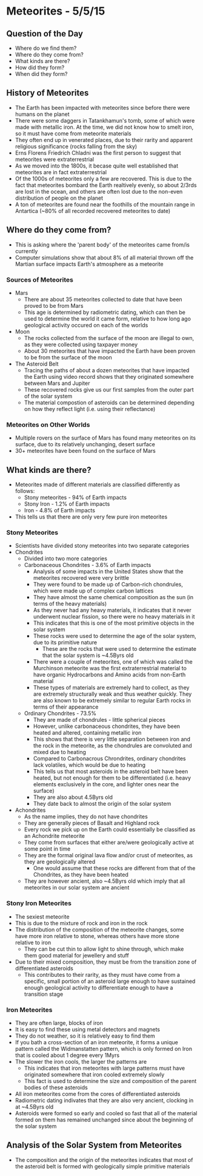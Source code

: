 # Meteorites - 5/5/15


## Question of the Day
- Where do we find them?
- Where do they come from?
- What kinds are there?
- How did they form?
- When did they form?


## History of Meteorites
- The Earth has been impacted with meteorites since before there were humans on the planet
- There were some daggers in Tatankhamun's tomb, some of which were made with metallic iron. At the time, we did not know how to smelt iron, so it must have come from meteorite materials
- They often end up in venerated places, due to their rarity and apparent religious significance (rocks falling from the sky)
- Erns Florens Friedrich Chladni was the first person to suggest that meteorites were extraterrestrial
- As we moved into the 1800s, it becase quite well established that meteorites are in fact extraterrestrial
- Of the 1000s of meteorites only a few are recovered. This is due to the fact that meteorites bombard the Earth realtively evenly, so about 2/3rds are lost in the ocean, and others are often lost due to the non-even distribution of people on the planet
- A ton of meteorites are found near the foothills of the mountain range in Antartica (~80% of all recorded recovered meteorites to date)


## Where do they come from?
- This is asking where the 'parent body' of the meteorites came from/is currently
- Computer simulations show that about 8% of all material thrown off the Martian surface impacts Earth's atmosphere as a meteorite

### Sources of Meteorites
- Mars
    + There are about 35 meteorites collected to date that have been proved to be from Mars
    + This age is determined by radiometric dating, which can then be used to determine the world it came form, relative to how long ago geological activity occured on each of the worlds
- Moon
    + The rocks collected from the surface of the moon are illegal to own, as they were collected using taxpayer money
    + About 30 meteorites that have impacted the Earth have been proven to be from the surface of the moon
- The Asteroid Belt
    + Tracing the paths of about a dozen meteorites that have impacted the Earth using video record shows that they originated somewhere between Mars and Jupiter
    + These recovered rocks give us our first samples from the outer part of the solar system
    + The material compostion of asteroids can be determined depending on how they reflect light (i.e. using their reflectance)

### Meteorites on Other Worlds
- Multiple rovers on the surface of Mars has found many meteorites on its surface, due to its relatively unchanging, desert surface
- 30+ meteorites have been found on the surface of Mars


## What kinds are there?
- Meteorites made of different materials are classified differently as follows:
    + Stony meteorites - 94% of Earth impacts
    + Stony Iron - 1.2% of Earth impacts
    + Iron - 4.8% of Earth impacts
- This tells us that there are only very few pure iron meteorites

### Stony Meteorites
- Scientists have divided stony meteorites into two separate categories
- Chondrites
    + Divided into two more categories
    + Carbonaceous Chondrites - 3.6% of Earth impacts
        * Analysis of some impacts in the United States show that the meteorites recovered were very brittle
        * They were found to be made up of Carbon-rich chondrules, which were made up of complex carbon lattices
        * They have almost the same chemical composition as the sun (in terms of the heavy materials)
        * As they never had any heavy materials, it indicates that it never underwent nuclear fission, so there were no heavy materials in it
        * This indicates that this is one of the most primitive objects in the solar system
        * These rocks were used to determine the age of the solar system, due to its primitive nature
            - These are the rocks that were used to determine the estimate that the solar system is ~4.5Byrs old
        * There were a couple of meteorites, one of which was called the Murchinson meteorite was the first extraterrestrial material to have organic Hydrocarbons and Amino acids from non-Earth material
        * These types of materials are extremely hard to collect, as they are extremely structurally weak and thus weather quickly. They are also known to be extremely similar to regular Earth rocks in terms of their appearance
    + Ordinary Chondrites - 73.5%
        * They are made of chondrules - little spherical pieces
        * However, unlike carbonaceous chondrites, they have been heated and altered, containing metallic iron
        * This shows that there is very little separation between iron and the rock in the meteorite, as the chondrules are convoluted and mixed due to heating
        * Compared to Carbonacrous Chrondrites, ordinary chondrites lack volatiles, which would be due to heating
        * This tells us that most asteroids in the asteroid belt have been heated, but not enough for them to be differentiated (i.e. heavy elements exclusively in the core, and lighter ones near the surface)
        * They are also about 4.5Byrs old
        * They date back to almost the origin of the solar system
- Achondrites
    + As the name implies, they do not have chondrites
    + They are generally pieces of Basalt and Highland rock
    + Every rock we pick up on the Earth could essentially be classified as an Achondrite meteorite
    + They come from surfaces that either are/were geologically active at some point in time
    + They are the formal original lava flow and/or crust of meteorites, as they are geologically altered
        * One would assume that these rocks are different from that of the Chondrites, as they have been heated
    + They are however ancient, also ~4.5Byrs old which imply that all meteorites in our solar system are ancient

### Stony Iron Meteorites
- The sexiest meteorite
- This is due to the mixture of rock and iron in the rock
- The distribution of the composition of the meteorite changes, some have more iron relative to stone, whereas others have more stone relative to iron
    + They can be cut thin to allow light to shine through, which make them good material for jewellery and stuff
- Due to their mixed composition, they must be from the transition zone of differentiated asteroids
    + This contributes to their rarity, as they must have come from a specific, small portion of an asteroid large enough to have sustained enough geological activity to differentiate enough to have a transition stage

### Iron Meteorites
- They are often large, blocks of iron
- It is easy to find these using metal detectors and magnets
- They do not weather, so it is relatively easy to find them
- If you bath a cross-section of an iron meteorite, it forms a unique pattern called the Widmanstatten pattern, which is only formed on Iron that is cooled about 1 degree every 1Myrs
- The slower the iron cools, the larger the patterns are
    + This indicates that iron meteorites with large patterns must have originated somewhere that iron cooled extremely slowly
    + This fact is used to determine the size and composition of the parent bodies of these asteroids
- All iron meteorites come from the cores of differentiated asteroids
- Radiometric dating indivates that they are also very ancient, clocking in at ~4.5Byrs old
- Asteroids were formed so early and cooled so fast that all of the material formed on them has remained unchanged since about the beginning of the solar system


## Analysis of the Solar System from Meteorites
- The composition and the origin of the meteorites indicates that most of the asteroid belt is formed with geologically simple primitive materials